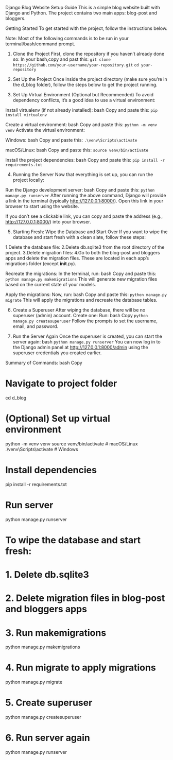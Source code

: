 Django Blog Website Setup Guide
This is a simple blog website built with Django and Python. 
The project contains two main apps: blog-post and bloggers.

Getting Started
To get started with the project, follow the instructions below.

Note: Most of the following commands is to be run in your terminal/bash/command prompt.

1. Clone the Project
First, clone the repository if you haven’t already done so:
In your bash,copy and past this:
`git clone https://github.com/your-username/your-repository.git`
`cd your-repository`
2. Set Up the Project
Once inside the project directory (make sure you’re in the d_blog folder), follow the steps below to get the project running.

3. Set Up Virtual Environment (Optional but Recommended)
To avoid dependency conflicts, it’s a good idea to use a virtual environment:

Install virtualenv (if not already installed):
bash
Copy and paste this:
`pip install virtualenv`

Create a virtual environment:
bash
Copy and paste this:
`python -m venv venv`
Activate the virtual environment:

Windows:
bash
Copy and paste this:
`.\venv\Scripts\activate`

macOS/Linux:
bash
Copy and paste this:
`source venv/bin/activate`

Install the project dependencies:
bash
Copy and paste this:
`pip install -r requirements.txt`

4. Running the Server
Now that everything is set up, you can run the project locally:

Run the Django development server:
bash
Copy and paste this:
`python manage.py runserver`
After running the above command, Django will provide a link in the terminal (typically http://127.0.0.1:8000/). 
Open this link in your browser to start using the website.

If you don’t see a clickable link, you can copy and paste the address (e.g., http://127.0.0.1:8000/) into your browser.

5. Starting Fresh: Wipe the Database and Start Over
If you want to wipe the database and start fresh with a clean slate, follow these steps:

1.Delete the database file:
2.Delete db.sqlite3 from the root directory of the project.
3.Delete migration files:
4.Go to both the blog-post and bloggers apps and delete the migration files.
These are located in each app’s migrations folder (except __init__.py).

Recreate the migrations:
In the terminal, run:
bash
Copy and paste this:
`python manage.py makemigrations`
This will generate new migration files based on the current state of your models.

Apply the migrations:
Now, run:
bash
Copy and paste this:
`python manage.py migrate`
This will apply the migrations and recreate the database tables.

6. Create a Superuser
After wiping the database, there will be no superuser (admin) account. Create one:
Run:
bash
Copy
`python manage.py createsuperuser`
Follow the prompts to set the username, email, and password.

7. Run the Server Again
Once the superuser is created, you can start the server again:
bash
`python manage.py runserver`
You can now log in to the Django admin panel at http://127.0.0.1:8000/admin using the superuser credentials you created earlier.

Summary of Commands:
bash
Copy
# Navigate to project folder
cd d_blog

# (Optional) Set up virtual environment
python -m venv venv
source venv/bin/activate  # macOS/Linux
.\venv\Scripts\activate  # Windows

# Install dependencies
pip install -r requirements.txt

# Run server
python manage.py runserver

# To wipe the database and start fresh:
# 1. Delete db.sqlite3
# 2. Delete migration files in blog-post and bloggers apps
# 3. Run makemigrations
python manage.py makemigrations
# 4. Run migrate to apply migrations
python manage.py migrate
# 5. Create superuser
python manage.py createsuperuser
# 6. Run server again
python manage.py runserver
